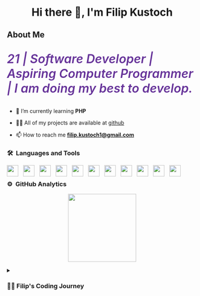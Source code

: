 <h1 align="center">Hi there 👋, I'm Filip Kustoch</h1>

<h2>About Me</h2>

<p style="color: rebeccapurple; font-size: 2rem; font-style: italic; font-weight: 600;"> 21 | Software Developer | Aspiring Computer Programmer | I am doing my best to develop.</p>

- 🌱 I’m currently learning **PHP**

- 👨‍💻 All of my projects are available at [github](https://github.com/filipkustoch?tab=repositories)

- 📫 How to reach me **filip.kustoch1@gmail.com**


### 🛠 &nbsp;Languages and Tools


<img align="left" width="30px" style="padding-right:10px;" src="https://cdn.jsdelivr.net/gh/devicons/devicon/icons/javascript/javascript-original.svg" />
<img align="left" width="30px" style="padding-right:10px;" src="https://cdn.jsdelivr.net/gh/devicons/devicon/icons/php/php-original.svg" />
<img align="left" width="30px" style="padding-right:10px;" src="https://cdn.jsdelivr.net/gh/devicons/devicon/icons/html5/html5-original.svg" />
<img align="left" width="30px" style="padding-right:10px;" src="https://cdn.jsdelivr.net/gh/devicons/devicon/icons/css3/css3-original.svg" />
<img align="left" width="30px" style="padding-right:10px;" src="https://cdn.jsdelivr.net/gh/devicons/devicon/icons/git/git-original.svg" />
<img align="left" width="30px" style="padding-right:10px;" src="https://cdn.jsdelivr.net/gh/devicons/devicon/icons/vscode/vscode-original.svg" />
<img align="left" width="30px" style="padding-right:10px;" src="https://cdn.jsdelivr.net/gh/devicons/devicon/icons/bootstrap/bootstrap-original.svg" />
<img align="left" width="30px" style="padding-right:10px;" src="https://cdn.jsdelivr.net/gh/devicons/devicon/icons/wordpress/wordpress-plain.svg" />
<img align="left" width="30px" style="padding-right:10px;" src="https://cdn.jsdelivr.net/gh/devicons/devicon/icons/photoshop/photoshop-plain.svg" />
<img align="left" width="30px" style="padding-right:10px;" src="https://cdn.jsdelivr.net/gh/devicons/devicon/icons/react/react-original.svg" />
<img align="left" width="30px" style="padding-right:10px;" src="https://cdn.jsdelivr.net/gh/devicons/devicon/icons/materialui/materialui-original.svg" />


<br/>

### ⚙️ &nbsp;GitHub Analytics

<p align="center">
<a href="https://github.com/filipkustoch">
<!-- <img height="180em" src="https://github-readme-stats-eight-theta.vercel.app/api?username=filipkustoch&show_icons=true&theme=algolia&include_all_commits=true&count_private=true"/> -->
<img height="180em" src="https://github-readme-stats-eight-theta.vercel.app/api/top-langs/?username=filipkustoch&layout=compact&langs_count=8&theme=algolia"/>
</a>
</p>

<details>
<summary><h3>👨‍💻 Filip's Coding Journey</h3></summary>
As I delved deeper into the world of coding, I quickly realized that the possibilities were endless. My passion for learning and understanding the intricacies of programming only grew stronger with each new concept I discovered. I poured countless hours into teaching myself C++ development, but my focus soon shifted to mastering JavaScript and PHP.


With a newfound sense of determination, I landed a job as an e-commerce specialist a year before graduating from an IT technical school. However, my ultimate goal of working as a Web Developer never faded. I spent every spare moment honing my skills and experimenting with new technologies, always pushing myself to be better.

Eventually, the time will come for me to take the leap and pursue my true passion full-time. I will quit my job as an e-commerce specialist and fully immerse myself in the world of Web Development. It will be a difficult decision, but one that I know will ultimately lead me to the success and fulfillment that I have always dreamed of.

As a dedicated Web Developer, I will be constantly pushing the boundaries of what can be achieved through code. I am driven by the never-ending pursuit of knowledge and the thrill of creating something truly amazing. And I know that this is where I belong, doing what I love and making a difference in the world of technology.
</details>
